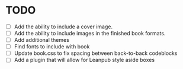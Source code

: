 # TODO

- [ ] Add the ability to include a cover image.
- [ ] Add the ability to include images in the finished book formats.
- [ ] Add additional themes
- [ ] Find fonts to include with book
- [ ] Update book.css to fix spacing between back-to-back codeblocks
- [ ] Add a plugin that will allow for Leanpub style aside boxes